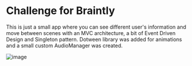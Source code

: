 # Challenge for Braintly

This is just a small app where you can see different user's information and move between scenes with an MVC architecture, a bit of Event Driven Design and Singleton pattern.
Dotween library was added for animations and a small custom AudioManager was created.

![image](https://github.com/guunnz/Tomas-Gonzalez-Challenge/assets/13222282/7bf1e24f-4884-41f5-985d-73cf83075b04)
